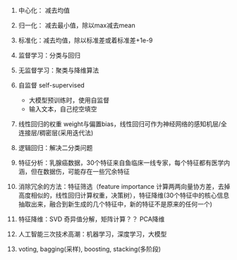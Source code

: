 1. 中心化： 减去均值
2. 归一化： 减去最小值，除以max减去mean
3. 标准化：减去均值，除以标准差或着标准差+1e-9 

4. 监督学习：分类与回归
5. 无监督学习：聚类与降维算法
6. 自监督 self-supervised
    - 大模型预训练时，使用自监督
    - 输入文本，自己挖空填空
7. 线性回归的权重 weight与偏置bias，线性回归可作为神经网络的感知机层/全连接层/稠密层(采用迭代法)
8. 逻辑回归：解决二分类问题
9. 特征分析：乳腺癌数据，30个特征来自鱼临床一线专家，每个特征都有医学内涵，但在数据伤，可能存在一些冗余特征
10. 消除冗余的方法：特征筛选（feature importance 计算两两向量协方差，去掉高度相似的，线性回归计算权重，决策树），特征降维(30个特征中的核心信息抽取出来，融合到新生成的几个特征中，新的特征不是原来的任何一个)
11. 特征降维：SVD 奇异值分解，矩阵计算？？ PCA降维
12. 人工智能三次技术高潮：机器学习，深度学习，大模型
13. voting, bagging(采样), boosting, stacking(多阶段)